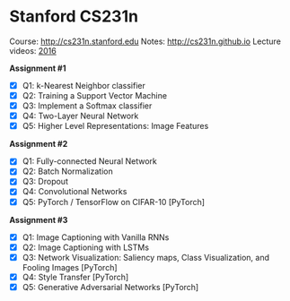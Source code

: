 # Stanford CS231n
Course: http://cs231n.stanford.edu
Notes: http://cs231n.github.io
Lecture videos: [2016](https://www.youtube.com/playlist?list=PLkt2uSq6rBVctENoVBg1TpCC7OQi31AlC)

**Assignment #1**
- [x] Q1: k-Nearest Neighbor classifier
- [x] Q2: Training a Support Vector Machine
- [x] Q3: Implement a Softmax classifier
- [x] Q4: Two-Layer Neural Network
- [x] Q5: Higher Level Representations: Image Features

**Assignment #2**
- [x] Q1: Fully-connected Neural Network
- [x] Q2: Batch Normalization
- [x] Q3: Dropout
- [x] Q4: Convolutional Networks
- [x] Q5: PyTorch / TensorFlow on CIFAR-10 [PyTorch]

**Assignment #3**
- [x] Q1: Image Captioning with Vanilla RNNs
- [x] Q2: Image Captioning with LSTMs 
- [x] Q3: Network Visualization: Saliency maps, Class Visualization, and Fooling Images [PyTorch]
- [x] Q4: Style Transfer [PyTorch]
- [x] Q5: Generative Adversarial Networks [PyTorch]
